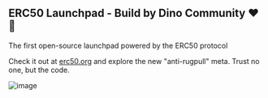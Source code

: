 ## ERC50 Launchpad - Build by Dino Community ❤️🦖

The first open-source launchpad powered by the ERC50 protocol

Check it out at [erc50.org](https://erc50.org/) and explore the new "anti-rugpull" meta. Trust no one, but the code.

![image](https://github.com/salluthdev/erc50-launchpad/assets/83701344/692941c3-f65c-441b-b706-b3c2538b61d9)
